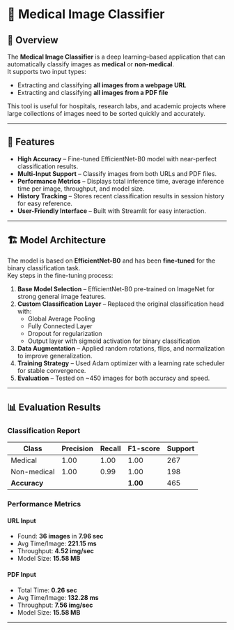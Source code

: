 # 🧠 Medical Image Classifier

## 📌 Overview
The **Medical Image Classifier** is a deep learning–based application that can automatically classify images as **medical** or **non-medical**.  
It supports two input types:
- Extracting and classifying **all images from a webpage URL**
- Extracting and classifying **all images from a PDF file**

This tool is useful for hospitals, research labs, and academic projects where large collections of images need to be sorted quickly and accurately.

---

## 🚀 Features
- **High Accuracy** – Fine-tuned EfficientNet-B0 model with near-perfect classification results.
- **Multi-Input Support** – Classify images from both URLs and PDF files.
- **Performance Metrics** – Displays total inference time, average inference time per image, throughput, and model size.
- **History Tracking** – Stores recent classification results in session history for easy reference.
- **User-Friendly Interface** – Built with Streamlit for easy interaction.

---

## 🏗 Model Architecture
The model is based on **EfficientNet-B0** and has been **fine-tuned** for the binary classification task.  
Key steps in the fine-tuning process:
1. **Base Model Selection** – EfficientNet-B0 pre-trained on ImageNet for strong general image features.
2. **Custom Classification Layer** – Replaced the original classification head with:
   - Global Average Pooling
   - Fully Connected Layer
   - Dropout for regularization
   - Output layer with sigmoid activation for binary classification
3. **Data Augmentation** – Applied random rotations, flips, and normalization to improve generalization.
4. **Training Strategy** – Used Adam optimizer with a learning rate scheduler for stable convergence.
5. **Evaluation** – Tested on ~450 images for both accuracy and speed.

---

## 📊 Evaluation Results
### Classification Report
| Class         | Precision | Recall | F1-score | Support |
|---------------|-----------|--------|----------|---------|
| Medical       | 1.00      | 1.00   | 1.00     | 267     |
| Non-medical   | 1.00      | 0.99   | 1.00     | 198     |
| **Accuracy**  |           |        | **1.00** | 465     |

### Performance Metrics
#### URL Input
- Found: **36 images** in **7.96 sec**
- Avg Time/Image: **221.15 ms**
- Throughput: **4.52 img/sec**
- Model Size: **15.58 MB**

#### PDF Input
- Total Time: **0.26 sec**
- Avg Time/Image: **132.28 ms**
- Throughput: **7.56 img/sec**
- Model Size: **15.58 MB**

---

